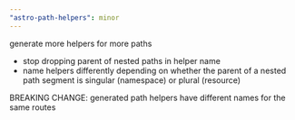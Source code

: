 ```yaml
---
"astro-path-helpers": minor
---
```


generate more helpers for more paths

- stop dropping parent of nested paths
in helper name
- name helpers differently depending on whether the parent of a nested path segment is singular (namespace) or plural (resource)

BREAKING CHANGE: generated path helpers have different names for the
same routes
